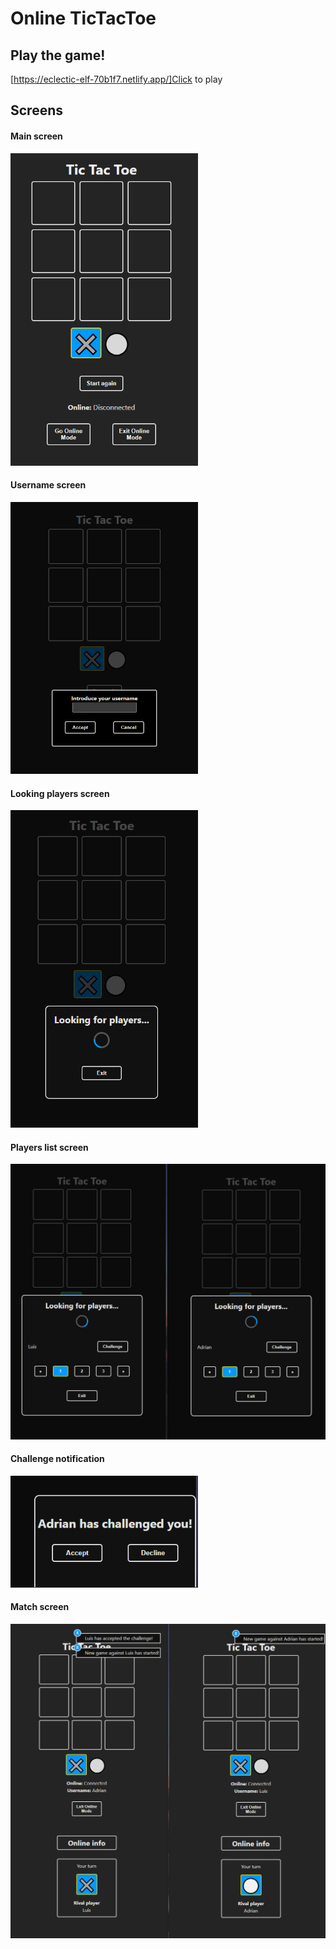 # Online TicTacToe

## Play the game!

[https://eclectic-elf-70b1f7.netlify.app/]Click to play

## Screens

#### Main screen

<img src="img/principal.PNG" width="300"/>

#### Username screen

<img src="img/username.PNG" width="300"/>

#### Looking players screen

<img src="img/lookingplayers.png" width="300"/>

#### Players list screen

<img src="img/playerlist.PNG" width="600"/>

#### Challenge notification

<img src="img/challenge.PNG" width="300"/>

#### Match screen

<img src="img/match.PNG" width="600"/>
